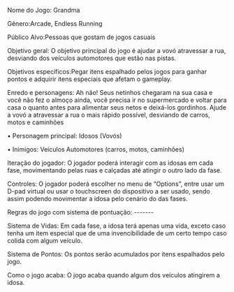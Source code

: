 Nome do Jogo: Grandma	

Gênero:Arcade, Endless Running

Público Alvo:Pessoas que gostam de jogos casuais

Objetivo geral: O objetivo principal do jogo é ajudar a vovó atravessar a rua, desviando dos veículos automotores que estão nas pistas.

Objetivos específicos:Pegar itens espalhado pelos jogos para ganhar pontos e adquirir itens especiais que afetam o gameplay.

Enredo e personagens:
 Ah não! Seus netinhos chegaram na sua casa e você não fez o almoço ainda, você precisa ir no supermercado e voltar para casa o quanto antes para alimentar seus netos e deixá-los gordinhos. Ajude a vovó a atravessar a rua o mais rápido possível, desviando de carros, motos e caminhões

•	Personagem principal: Idosos (Vovós)

•	Inimigos: Veículos Automotores (carros, motos, caminhões)

Iteração do jogador: O jogador poderá interagir com as idosas em cada fase, movimentando pelas ruas e calçadas até atingir o outro lado da fase.

Controles: O jogador poderá escolher no menu de “Options”, entre usar um D-pad virtual ou usar o touchscreen do dispositivo a ser usado, sendo assim podendo movimentar a idosa pelo cenário do das fases.

Regras do jogo com sistema de pontuação: -------

Sistema de Vidas: Em cada fase, a idosa terá apenas uma vida, exceto caso tenha um item especial que de uma invencibilidade de um certo tempo caso colida com algum veículo.

Sistema de Pontos: Os pontos serão acumulados por itens espalhados pelo jogo.

Como o jogo acaba: O jogo acaba quando algum dos veículos atingirem a idosa.

